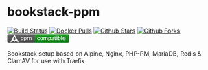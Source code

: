 # bookstack-ppm
[![Build Status](https://cloud.drone.io/api/badges/JJTC-Docker/bookstack-ppm/status.svg)](https://cloud.drone.io/JJTC-Docker/bookstack-ppm)
[![Docker Pulls](https://img.shields.io/docker/pulls/jjtc/bookstack-ppm.svg?style=flat)](https://hub.docker.com/r/jjtc/bookstack-ppm/) 
[![Github Stars](https://img.shields.io/github/stars/jjtc-docker/bookstack-ppm.svg?style=flat)](https://github.com/jjtc-docker/bookstack-ppm) 
[![Github Forks](https://img.shields.io/github/forks/jjtc-docker/bookstack-ppm.svg?style=flat?label=github%20forks)](https://github.com/jjtc-docker/bookstack-ppm)
[![PPM Compatible](https://raw.githubusercontent.com/php-pm/ppm-badge/master/ppm-badge.png)](https://github.com/php-pm/php-pm)

Bookstack setup based on Alpine, Nginx, PHP-PM, MariaDB, Redis & ClamAV for use with Træfik